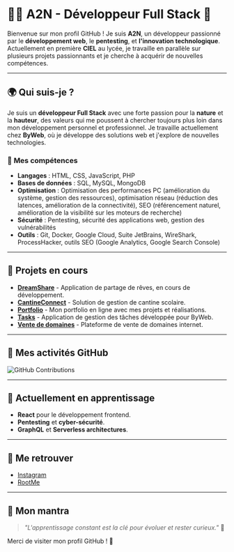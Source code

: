 # 👨‍💻 **A2N - Développeur Full Stack** 🌱    

Bienvenue sur mon profil GitHub ! Je suis **A2N**, un développeur passionné par le **développement web**, le **pentesting**, et **l'innovation technologique**. Actuellement en première **CIEL** au lycée, je travaille en parallèle sur plusieurs projets passionnants et je cherche à acquérir de nouvelles compétences.

---

## 🌍 **Qui suis-je ?**

Je suis un **développeur Full Stack** avec une forte passion pour la **nature** et la **hauteur**, des valeurs qui me poussent à chercher toujours plus loin dans mon développement personnel et professionnel. Je travaille actuellement chez **ByWeb**, où je développe des solutions web et j'explore de nouvelles technologies.

### 🎯 **Mes compétences**
- **Langages** : HTML, CSS, JavaScript, PHP
- **Bases de données** : SQL, MySQL, MongoDB
- **Optimisation** : Optimisation des performances PC (amélioration du système, gestion des ressources), optimisation réseau (réduction des latences, amélioration de la connectivité), SEO (référencement naturel, amélioration de la visibilité sur les moteurs de recherche)
- **Sécurité** : Pentesting, sécurité des applications web, gestion des vulnérabilités
- **Outils** : Git, Docker, Google Cloud, Suite JetBrains, WireShark, ProcessHacker, outils SEO (Google Analytics, Google Search Console)


---

## 🚀 **Projets en cours**
- [**DreamShare**](https://github.com/albanchb/DreamShareFr) - Application de partage de rêves, en cours de développement.
- [**CantineConnect**](https://github.com/albanchb/CantineConnect) - Solution de gestion de cantine scolaire.
- [**Portfolio**](https://byweb.fr) - Mon portfolio en ligne avec mes projets et réalisations.
- [**Tasks**](https://taskstmp.byweb.fr/) - Application de gestion des tâches développée pour ByWeb.
- [**Vente de domaines**](https://sell.byweb.fr) - Plateforme de vente de domaines internet.

---

## 🏅 **Mes activités GitHub**

![GitHub Contributions](https://github-readme-streak-stats.herokuapp.com/?user=albanchb&theme=tokyonight)

---

## 🌱 **Actuellement en apprentissage**
- **React** pour le développement frontend.
- **Pentesting** et **cyber-sécurité**.
- **GraphQL** et **Serverless architectures**.

---

## 🔗 **Me retrouver**
- [Instagram](https://www.instagram.com/julesbrd_/)
- [RootMe](https://www.root-me.org)

---

## 💬 **Mon mantra**
> _"L'apprentissage constant est la clé pour évoluer et rester curieux."_ 🚀

Merci de visiter mon profil GitHub ! 🎉

